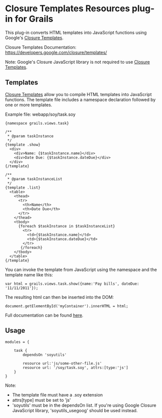 # Closure Templates Resources plug-in for Grails

This plug-in converts HTML templates into JavaScript functions using Google's [Closure Templates](https://developers.google.com/closure/templates/).

Closure Templates Documentation: https://developers.google.com/closure/templates/

Note: Google's Closure JavaScript library is not required to use [Closure Templates](https://developers.google.com/closure/templates/).

## Templates

[Closure Templates](https://developers.google.com/closure/templates/) allow you to compile HTML templates into JavaScript functions. The template file includes a namespace declaration followed by one or more templates.

Example file: webapp/soy/task.soy

    {namespace grails.views.task}

    /**
     * @param taskInstance
     */
    {template .show}
      <div>
        <div>Name: {$taskInstance.name}</div>
        <div>Date Due: {$taskInstance.dateDue}</div>
      </div>
    {/template}

    /**
     * @param taskInstanceList
     */
    {template .list}
      <table>
        <thead>
          <tr>
            <th>Name</th>
            <th>Date Due</th>
          </tr>
        </thead>
        <tbody>
          {foreach $taskInstance in $taskInstanceList}
            <tr>
              <td>{$taskInstance.name}</td>
              <td>{$taskInstance.dateDue}</td>
            </tr>
           {/foreach}
        </tbody>
      </table>
    {/template}

You can invoke the template from JavaScript using the namespace and the template name like this:

    var html = grails.views.task.show({name:'Pay bills', dateDue: '11/11/2011'});

The resulting html can then be inserted into the DOM:

    document.getElementById('myContainer').innerHTML = html;

Full documentation can be found [here](https://developers.google.com/closure/templates/docs/overview).

## Usage

    modules = {
    
        task {
            dependsOn 'soyutils'

            resource url:'js/some-other-file.js'
            resource url: '/soy/task.soy', attrs:[type:'js']
        }
    }
    
Note:

*   The template file must have a .soy extension
*   attrs[type] must be set to 'js'
*   'soyutils' must be in the dependsOn list. If you're using Google Closure JavaScript library, 'soyutils_usegoog' should be used instead.

